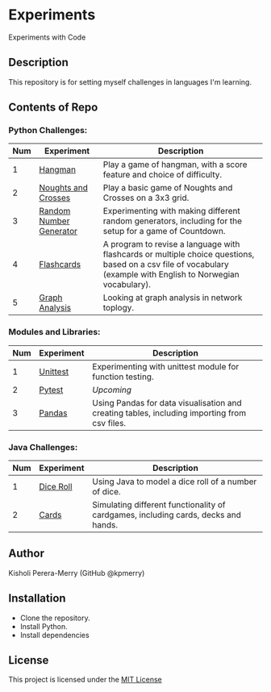 # Experiments
Experiments with Code

## Description
This repository is for setting myself challenges in languages I'm learning.

## Contents of Repo

### Python Challenges:
|Num|Experiment|Description|
|---|---|---|
| 1 |[Hangman](/1.01_Hangman/hangman.py)| Play a game of hangman, with a score feature and choice of difficulty.|
|2|[Noughts and Crosses](/1.02_NoughtsAndCrosses/noughtsandcrosses.py)|Play a basic game of Noughts and Crosses on a 3x3 grid.| 
|3|[Random Number Generator](/1.03_RandomNumberGenerator/random_num_gen.py)|Experimenting with making different random generators, including for the setup for a game of Countdown.|
|4|[Flashcards](/1.04_Flashcards/norsk.py)|A program to revise a language with flashcards or multiple choice questions, based on a csv file of vocabulary (example with English to Norwegian vocabulary).|
|5|[Graph Analysis](/1.05_TopologyGraphs/network.py)|Looking at graph analysis in network toplogy.|

### Modules and Libraries:
|Num|Experiment|Description|
|---|---|---|
|1|[Unittest](/2.01_Unittest/)|Experimenting with unittest module for function testing.|
|2|[Pytest](/2.02_Pytest/)|*Upcoming*|
|3|[Pandas](/2.03_Pandas/)|Using Pandas for data visualisation and creating tables, including importing from csv files.|

### Java Challenges:
|Num|Experiment|Description|
|---|---|---|
|1|[Dice Roll](/3.01_DiceRoll/)|Using Java to model a dice roll of a number of dice.|
|2|[Cards](/3.02_Cards/)|Simulating different functionality of cardgames, including cards, decks and hands.|

## Author
Kisholi Perera-Merry (GitHub @kpmerry)

## Installation
- Clone the repository.
- Install Python.
- Install dependencies

## License
This project is licensed under the [MIT License](LICENSE)

